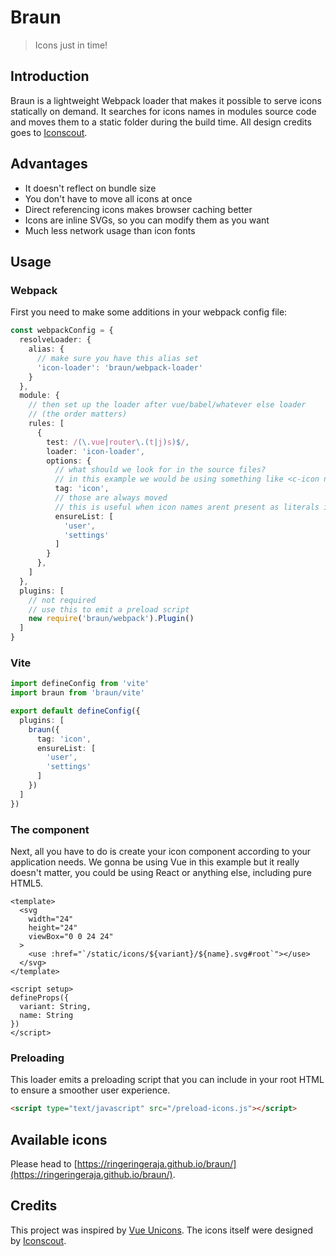 # Braun
>Icons just in time!

## Introduction

Braun is a lightweight Webpack loader that makes it possible to serve icons statically on demand. It searches for icons names in modules source code and moves them to a static folder during the build time. All design credits goes to [Iconscout](https://github.com/iconscout/unicons).

## Advantages

- It doesn't reflect on bundle size
- You don't have to move all icons at once
- Direct referencing icons makes browser caching better
- Icons are inline SVGs, so you can modify them as you want
- Much less network usage than icon fonts

## Usage

### Webpack

First you need to make some additions in your webpack config file:

```typescript
const webpackConfig = {
  resolveLoader: {
    alias: {
      // make sure you have this alias set
      'icon-loader': 'braun/webpack-loader'
    }
  },
  module: {
    // then set up the loader after vue/babel/whatever else loader
    // (the order matters)
    rules: [
      {
        test: /(\.vue|router\.(t|j)s)$/,
        loader: 'icon-loader',
        options: {
          // what should we look for in the source files?
          // in this example we would be using something like <c-icon name="user" /> in our source files
          tag: 'icon',
          // those are always moved
          // this is useful when icon names arent present as literals in files
          ensureList: [
            'user',
            'settings'
          ]
        }
      },
    ]
  },
  plugins: [
    // not required
    // use this to emit a preload script
    new require('braun/webpack').Plugin()
  ]
}
```

### Vite

```typescript
import defineConfig from 'vite'
import braun from 'braun/vite'

export default defineConfig({
  plugins: [
    braun({
      tag: 'icon',
      ensureList: [
        'user',
        'settings'
      ]
    })
  ]
})
```

### The component

Next, all you have to do is create your icon component according to your application needs. We gonna be using Vue in this example but it really doesn't matter, you could be using React or anything else, including pure HTML5.

```vue
<template>
  <svg
    width="24"
    height="24"
    viewBox="0 0 24 24"
  >
    <use :href="`/static/icons/${variant}/${name}.svg#root`"></use>
  </svg>
</template>

<script setup>
defineProps({
  variant: String,
  name: String
})
</script>
```

### Preloading

This loader emits a preloading script that you can include in your root HTML to ensure a smoother user experience.
```html
<script type="text/javascript" src="/preload-icons.js"></script>
```

## Available icons

Please head to [https://ringeringeraja.github.io/braun/](https://ringeringeraja.github.io/braun/).

## Credits
This project was inspired by [Vue Unicons](https://github.com/antonreshetov/vue-unicons). The icons itself were designed by [Iconscout](https://github.com/iconscout/unicons).
